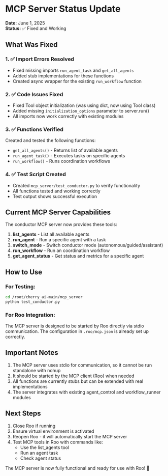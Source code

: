 # MCP Server Status Update

**Date:** June 1, 2025  
**Status:** ✅ Fixed and Working

## What Was Fixed

### 1. ✅ Import Errors Resolved
- Fixed missing imports `run_agent_task` and `get_all_agents`
- Added stub implementations for these functions
- Created async wrapper for the existing `run_workflow` function

### 2. ✅ Code Issues Fixed
- Fixed Tool object initialization (was using dict, now using Tool class)
- Added missing `initialization_options` parameter to server.run()
- All imports now work correctly with existing modules

### 3. ✅ Functions Verified
Created and tested the following functions:
- `get_all_agents()` - Returns list of available agents
- `run_agent_task()` - Executes tasks on specific agents
- `run_workflow()` - Runs coordination workflows

### 4. ✅ Test Script Created
- Created `mcp_server/test_conductor.py` to verify functionality
- All functions tested and working correctly
- Test output shows successful execution

## Current MCP Server Capabilities

The conductor MCP server now provides these tools:
1. **list_agents** - List all available agents
2. **run_agent** - Run a specific agent with a task
3. **switch_mode** - Switch conductor mode (autonomous/guided/assistant)
4. **run_workflow** - Run an coordination workflow
5. **get_agent_status** - Get status and metrics for a specific agent

## How to Use

### For Testing:
```bash
cd /root/cherry_ai-main/mcp_server
python test_conductor.py
```

### For Roo Integration:
The MCP server is designed to be started by Roo directly via stdio communication.
The configuration in `.roo/mcp.json` is already set up correctly.

## Important Notes

1. The MCP server uses stdio for communication, so it cannot be run standalone with nohup
2. It should be started by the MCP client (Roo) when needed
3. All functions are currently stubs but can be extended with real implementations
4. The server integrates with existing agent_control and workflow_runner modules

## Next Steps

1. Close Roo if running
2. Ensure virtual environment is activated
3. Reopen Roo - it will automatically start the MCP server
4. Test MCP tools in Roo with commands like:
   - Use the list_agents tool
   - Run an agent task
   - Check agent status

The MCP server is now fully functional and ready for use with Roo! 🎉 